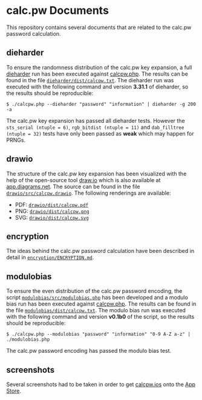 # calc.pw Documents

This repository contains several documents that are related to the calc.pw password calculation.

## dieharder

To ensure the randomness distribution of the calc.pw key expansion, a full [dieharder](https://webhome.phy.duke.edu/~rgb/General/dieharder.php) run has been executed against [calcpw.php](https://github.com/yahesh/calcpw.php). The results can be found in the file [`dieharder/dist/calcpw.txt`](https://github.com/yahesh/calcpw.docs/blob/master/dieharder/dist/calcpw.txt). The dieharder run was executed with the following command and version **3.31.1** of dieharder, so the results should be reproducible:

```
$ ./calcpw.php --dieharder "password" "information" | dieharder -g 200 -a
```

The calc.pw key expansion has passed all dieharder tests. However the `sts_serial (ntuple = 6)`, `rgb_bitdist (ntuple = 11)` and `dab_filltree (ntuple = 32)` tests have only been passed as **weak** which may happen for PRNGs.

## drawio

The structure of the calc.pw key expansion has been visualized with the help of the open-source tool [draw.io](https://github.com/jgraph/drawio) which is also available at [app.diagrams.net](https://app.diagrams.net/). The source can be found in the file [`drawio/src/calcpw.drawio`](https://github.com/yahesh/calcpw.docs/blob/master/drawio/src/calcpw.drawio). The following renderings are available:

* PDF: [`drawio/dist/calcpw.pdf`](https://github.com/yahesh/calcpw.docs/blob/master/drawio/dist/calcpw.pdf)
* PNG: [`drawio/dist/calcpw.png`](https://github.com/yahesh/calcpw.docs/blob/master/drawio/dist/calcpw.png)
* SVG: [`drawio/dist/calcpw.svg`](https://github.com/yahesh/calcpw.docs/blob/master/drawio/dist/calcpw.svg)

## encryption

The ideas behind the calc.pw password calculation have been described in detail in [`encryption/ENCRYPTION.md`](https://github.com/yahesh/calcpw.docs/blob/master/encryption/ENCRYPTION.md).

## modulobias

To ensure the even distribution of the calc.pw password encoding, the script [`modulobias/src/modulobias.php`](https://github.com/yahesh/calcpw.docs/blob/master/modulobias/src/modulobias.php) has been developed and a modulo bias run has been executed against [calcpw.php](https://github.com/yahesh/calcpw.php). The results can be found in the file [`modulobias/dist/calcpw.txt`](https://github.com/yahesh/calcpw.docs/blob/master/modulobias/dist/calcpw.txt). The modulo bias run was executed with the following command and version **v0.1b0** of the script, so the results should be reproducible:

```
$ ./calcpw.php --modulobias "password" "information" "0-9 A-Z a-z" | ./modulobias.php
```

The calc.pw password encoding has passed the modulo bias test.

## screenshots

Several screenshots had to be taken in order to get [calcpw.ios](https://github.com/yahesh/calcpw.ios) onto the [App Store](https://apps.apple.com/de/app/calc-pw/id1618770594).
